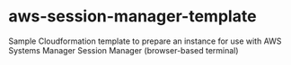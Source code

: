 # aws-session-manager-template

Sample Cloudformation template to prepare an instance for use with AWS Systems Manager Session Manager (browser-based terminal)
